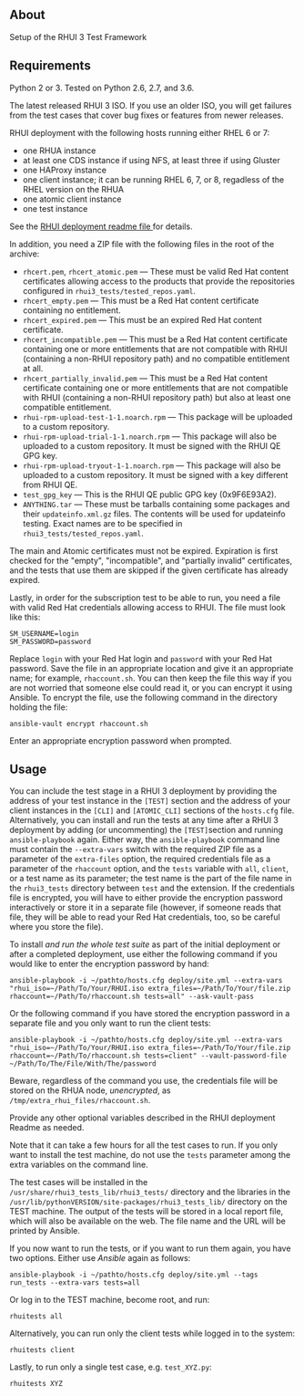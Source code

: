 About
---------------
Setup of the RHUI 3 Test Framework

Requirements
---------------
Python 2 or 3. Tested on Python 2.6, 2.7, and 3.6.

The latest released RHUI 3 ISO. If you use an older ISO, you will get failures from the test cases that cover bug fixes or features from newer releases.

RHUI deployment with the following hosts running either RHEL 6 or 7:

* one RHUA instance
* at least one CDS instance if using NFS, at least three if using Gluster
* one HAProxy instance
* one client instance; it can be running RHEL 6, 7, or 8, regadless of the RHEL version on the RHUA
* one atomic client instance
* one test instance

See the [RHUI deployment readme file ](https://github.com/RedHatQE/rhui3-automation/blob/master/deploy/README.md) for details.

In addition, you need a ZIP file with the following files in the root of the archive:

* `rhcert.pem`, `rhcert_atomic.pem` — These must be valid Red Hat content certificates allowing access to the products that provide the repositories configured in `rhui3_tests/tested_repos.yaml`.
* `rhcert_empty.pem` — This must be a Red Hat content certificate containing no entitlement.
* `rhcert_expired.pem` — This must be an expired Red Hat content certificate.
* `rhcert_incompatible.pem` — This must be a Red Hat content certificate containing one or more entitlements that are not compatible with RHUI (containing a non-RHUI repository path) and no compatible entitlement at all.
* `rhcert_partially_invalid.pem` — This must be a Red Hat content certificate containing one or more entitlements that are not compatible with RHUI (containing a non-RHUI repository path) but also at least one compatible entitlement.
* `rhui-rpm-upload-test-1-1.noarch.rpm` — This package will be uploaded to a custom repository.
* `rhui-rpm-upload-trial-1-1.noarch.rpm` — This package will also be uploaded to a custom repository. It must be signed with the RHUI QE GPG key.
* `rhui-rpm-upload-tryout-1-1.noarch.rpm` — This package will also be uploaded to a custom repository. It must be signed with a key different from RHUI QE.
* `test_gpg_key` — This is the RHUI QE public GPG key (0x9F6E93A2).
* `ANYTHING.tar` — These must be tarballs containing some packages and their `updateinfo.xml.gz` files. The contents will be used for updateinfo testing. Exact names are to be specified in `rhui3_tests/tested_repos.yaml`.

The main and Atomic certificates must not be expired. Expiration is first checked for the "empty", "incompatible", and "partially invalid" certificates, and the tests that use them are skipped if the given certificate has already expired.

Lastly, in order for the subscription test to be able to run, you need a file with valid Red Hat credentials allowing access to RHUI. The file must look like this:

```
SM_USERNAME=login
SM_PASSWORD=password
```

Replace `login` with your Red Hat login and `password` with your Red Hat password. Save the file in an appropriate location and give it an appropriate name; for example, `rhaccount.sh`. You can then keep the file this way if you are not worried that someone else could read it, or you can encrypt it using Ansible. To encrypt the file, use the following command in the directory holding the file:

`ansible-vault encrypt rhaccount.sh`

Enter an appropriate encryption password when prompted.

Usage
--------
You can include the test stage in a RHUI 3 deployment by providing the address of your test instance in the `[TEST]` section and the address of your client instances in the `[CLI]` and `[ATOMIC_CLI]` sections of the `hosts.cfg` file. Alternatively, you can install and run the tests at any time after a RHUI 3 deployment by adding (or uncommenting) the `[TEST]`section and running `ansible-playbook` again. Either way, the `ansible-playbook` command line must contain the `--extra-vars` switch with the required ZIP file as a parameter of the `extra-files` option, the required credentials file as a parameter of the `rhaccount` option, and the `tests` variable with `all`, `client`, or a test name as its parameter; the test name is the part of the file name in the `rhui3_tests` directory between `test` and the extension. If the credentials file is encrypted, you will have to either provide the encryption password interactively or store it in a separate file (however, if someone reads that file, they will be able to read your Red Hat credentials, too, so be careful where you store the file).

To install _and run the whole test suite_ as part of the initial deployment or after a completed deployment, use either the following command if you would like to enter the encryption password by hand:

`ansible-playbook -i ~/pathto/hosts.cfg deploy/site.yml --extra-vars "rhui_iso=~/Path/To/Your/RHUI.iso extra_files=~/Path/To/Your/file.zip rhaccount=~/Path/To/rhaccount.sh tests=all" --ask-vault-pass`

Or the following command if you have stored the encryption password in a separate file and you only want to run the client tests:

`ansible-playbook -i ~/pathto/hosts.cfg deploy/site.yml --extra-vars "rhui_iso=~/Path/To/Your/RHUI.iso extra_files=~/Path/To/Your/file.zip rhaccount=~/Path/To/rhaccount.sh tests=client" --vault-password-file ~/Path/To/The/File/With/The/password`

Beware, regardless of the command you use, the credentials file will be stored on the RHUA node, _unencrypted_, as `/tmp/extra_rhui_files/rhaccount.sh`.

Provide any other optional variables described in the RHUI deployment Readme as needed.

Note that it can take a few hours for all the test cases to run. If you only want to install the test machine, do not use the `tests` parameter among the extra variables on the command line.

The test cases will be installed in the `/usr/share/rhui3_tests_lib/rhui3_tests/` directory and the libraries in the `/usr/lib/pythonVERSION/site-packages/rhui3_tests_lib/` directory on the TEST machine. The output of the tests will be stored in a local report file, which will also be available on the web. The file name and the URL will be printed by Ansible.

If you now want to run the tests, or if you want to run them again, you have two options. Either use _Ansible_ again as follows:

`ansible-playbook -i ~/pathto/hosts.cfg deploy/site.yml --tags run_tests --extra-vars tests=all`

Or log in to the TEST machine, become root, and run:

`rhuitests all`

Alternatively, you can run only the client tests while logged in to the system:

`rhuitests client`

Lastly, to run only a single test case, e.g. `test_XYZ.py`:

`rhuitests XYZ`
